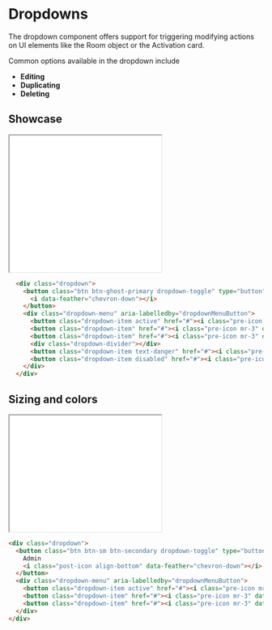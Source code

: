 # Dropdowns

The dropdown component offers support for triggering modifying actions on UI elements like the Room object or the Activation card.

Common options available in the dropdown include
- **Editing**
- **Duplicating**
- **Deleting**

## Showcase

<iframe title="Dropdown" height="270" src="./docs/examples/dropdowns.html"></iframe>

```html {highlight: [2]}
  <div class="dropdown">
    <button class="btn btn-ghost-primary dropdown-toggle" type="button" id="dropdownMenuButton" data-toggle="dropdown" aria-haspopup="true" aria-expanded="false">
      <i data-feather="chevron-down"></i>
    </button>
    <div class="dropdown-menu" aria-labelledby="dropdownMenuButton">
      <button class="dropdown-item active" href="#"><i class="pre-icon mr-3" data-feather="copy"></i>Duplicate</button>
      <button class="dropdown-item" href="#"><i class="pre-icon mr-3" data-feather="edit-3"></i>Edit</button>
      <button class="dropdown-item" href="#"><i class="pre-icon mr-3" data-feather="tag"></i>Action long title</button>
      <div class="dropdown-divider"></div>
      <button class="dropdown-item text-danger" href="#"><i class="pre-icon mr-3" data-feather="trash-2"></i>Delete item</button>
      <button class="dropdown-item disabled" href="#"><i class="pre-icon mr-3" data-feather="edit-3"></i>Disabled</button>
    </div>
  </div>
```

## Sizing and colors

<iframe title="Dropdown sizes and colors" height="230" src="./docs/examples/dropdowns-variants.html"></iframe>

```html
<div class="dropdown">
  <button class="btn btn-sm btn-secondary dropdown-toggle" type="button" id="dropdownMenuButton" data-toggle="dropdown" aria-haspopup="true" aria-expanded="false">
    Admin
    <i class="post-icon align-bottom" data-feather="chevron-down"></i>
  </button>
  <div class="dropdown-menu" aria-labelledby="dropdownMenuButton">
    <button class="dropdown-item active" href="#"><i class="pre-icon mr-3" data-feather="user"></i>Admin</button>
    <button class="dropdown-item" href="#"><i class="pre-icon mr-3" data-feather="user"></i>Owner</button>
    <button class="dropdown-item" href="#"><i class="pre-icon mr-3" data-feather="user"></i>Member</button>
  </div>
</div>
```
